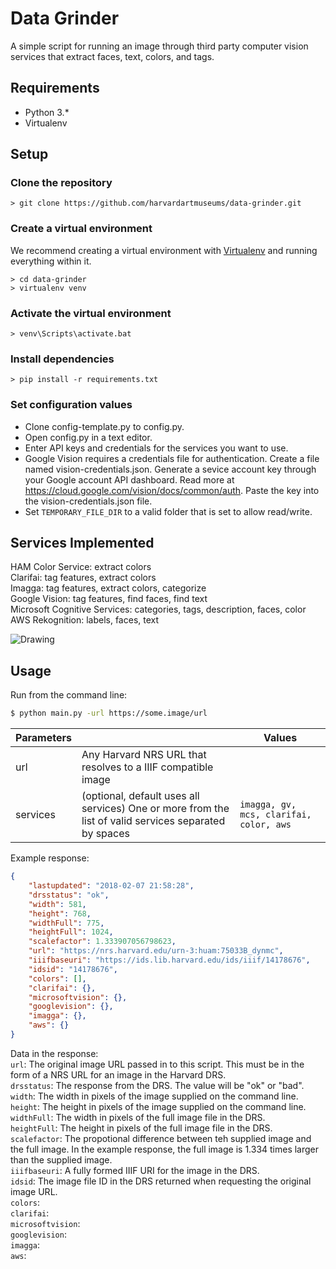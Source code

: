 # Data Grinder

A simple script for running an image through third party computer vision services that extract faces, text, colors, and tags.  

## Requirements

* Python 3.*
* Virtualenv


## Setup

### Clone the repository
```
> git clone https://github.com/harvardartmuseums/data-grinder.git
```

### Create a virtual environment
We recommend creating a virtual environment with [Virtualenv](https://pypi.org/project/virtualenv/) and running everything within it.

```
> cd data-grinder
> virtualenv venv
```

### Activate the virtual environment
```
> venv\Scripts\activate.bat
```

### Install dependencies
```
> pip install -r requirements.txt
```

### Set configuration values
* Clone config-template.py to config.py.  
* Open config.py in a text editor.
* Enter API keys and credentials for the services you want to use.  
* Google Vision requires a credentials file for authentication. Create a file named vision-credentials.json. Generate a sevice account key through your Google account API dashboard. Read more at https://cloud.google.com/vision/docs/common/auth. Paste the key into the vision-credentials.json file.
* Set `TEMPORARY_FILE_DIR` to a valid folder that is set to allow read/write.


## Services Implemented

HAM Color Service: extract colors  
Clarifai: tag features, extract colors  
Imagga: tag features, extract colors, categorize  
Google Vision: tag features, find faces, find text  
Microsoft Cognitive Services: categories, tags, description, faces, color  
AWS Rekognition: labels, faces, text

![Drawing](https://user-images.githubusercontent.com/3187493/81009548-df068480-8e22-11ea-921d-b88c8ceaf600.png)

## Usage

Run from the command line:
```sh
$ python main.py -url https://some.image/url
```

Parameters |  | Values
------------ | ------------- | -------------
url | Any Harvard NRS URL that resolves to a IIIF compatible image
services | (optional, default uses all services) One or more from the list of valid services separated by spaces | `imagga, gv, mcs, clarifai, color, aws `


Example response:
```json
{
    "lastupdated": "2018-02-07 21:58:28",
    "drsstatus": "ok",
    "width": 581,
    "height": 768,
    "widthFull": 775,
    "heightFull": 1024,
    "scalefactor": 1.333907056798623,    
    "url": "https://nrs.harvard.edu/urn-3:huam:75033B_dynmc",    
    "iiifbaseuri": "https://ids.lib.harvard.edu/ids/iiif/14178676",
    "idsid": "14178676",
    "colors": [],
    "clarifai": {},
    "microsoftvision": {},
    "googlevision": {},    
    "imagga": {},
    "aws": {}
}
```

Data in the response:  
`url`: The original image URL passed in to this script. This must be in the form of a NRS URL for an image in the Harvard DRS.  
`drsstatus`: The response from the DRS. The value will be "ok" or "bad".  
`width`: The width in pixels of the image supplied on the command line.  
`height`: The height in pixels of the image supplied on the command line.  
`widthFull`: The width in pixels of the full image file in the DRS.  
`heightFull`: The height in pixels of the full image file in the DRS.  
`scalefactor`: The propotional difference between teh supplied image and the full image. In the example response, the full image is 1.334 times larger than the supplied image.  
`iiifbaseuri`: A fully formed IIIF URI for the image in the DRS.  
`idsid`: The image file ID in the DRS returned when requesting the original image URL.  
`colors`:  
`clarifai`:   
`microsoftvision`:  
`googlevision`:  
`imagga`:  
`aws`:  
